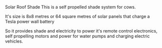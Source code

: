 
Solar Roof Shade
This is a self propelled
shade system for cows.

It's size is 8x8 metres or
64 square metres of 
solar panels that charge 
a Tesla power wall battery

So it provides shade and
electricity to power it's 
remote control electronics,
self propelling motors and
power for water pumps and 
charging electric vehicles.







